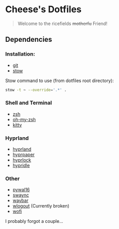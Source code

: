 # Cheese's Dotfiles

> Welcome to the ricefields ~~motherfu~~ Friend!

## Dependencies

### Installation:

-   [git](https://git-scm.com/)
-   [stow](https://www.gnu.org/software/stow/)

Stow command to use (from dotfiles root directory):

```bash
stow -t ~ --override='.*' .
```

### Shell and Terminal

-   [zsh](https://www.zsh.org/)
-   [oh-my-zsh](https://ohmyz.sh/)
-   [kitty](https://sw.kovidgoyal.net/kitty/)

### Hyprland

-   [hyprland](https://hyprland.org/)
-   [hyprpaper](https://github.com/hyprwm/hyprpaper)
-   [hyprlock](https://github.com/hyprwm/hyprlock)
-   [hypridle](https://github.com/hyprwm/hypridle)

### Other

-   [pywal16](https://github.com/eylles/pywal16)
-   [swaync](https://github.com/ErikReider/SwayNotificationCenter)
-   [waybar](https://github.com/Alexays/Waybar)
-   [wlogout](https://github.com/ArtsyMacaw/wlogout) (Currently broken)
-   [wofi](https://github.com/SimplyCEO/wofi)

I probably forgot a couple...

